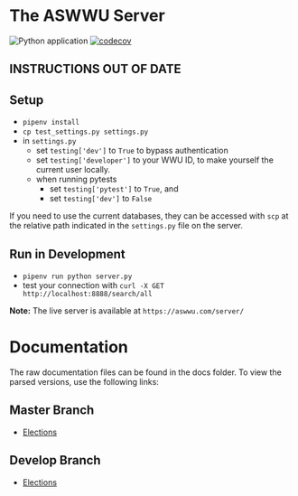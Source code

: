 # The ASWWU Server

![Python application](https://github.com/ASWWU-Web/python_server/workflows/Python%20application/badge.svg) [![codecov](https://codecov.io/gh/ASWWU-Web/python_server/branch/develop/graph/badge.svg)](https://codecov.io/gh/ASWWU-Web/python_server)


## INSTRUCTIONS OUT OF DATE

## Setup

- `pipenv install`
- `cp test_settings.py settings.py`
- in `settings.py`
    - set `testing['dev']` to `True` to bypass authentication
    - set `testing['developer']` to your WWU ID, to make yourself the current user locally.
    - when running pytests
        - set `testing['pytest']` to `True`, and
        - set `testing['dev']` to `False`

If you need to use the current databases, they can be accessed with `scp` 
at the relative path indicated in the `settings.py` file on the server.

## Run in Development

- `pipenv run python server.py`
- test your connection with `curl -X GET http://localhost:8888/search/all`

**Note:** The live server is available at `https://aswwu.com/server/`

# Documentation
The raw documentation files can be found in the docs folder. To view the parsed versions, use the following links:

## Master Branch
- [Elections](https://docs.aswwu.com?url=https://raw.githubusercontent.com/ASWWU-Web/python_server/master/docs/elections.yml)

## Develop Branch
- [Elections](https://docs.aswwu.com?url=https://raw.githubusercontent.com/ASWWU-Web/python_server/develop/docs/elections.yml)
